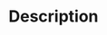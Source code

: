 <!--
    Thank you for fixing a bug in Valetudo!
-->

# Description

<!--
Please include a summary of the change and which issue is fixed (if applicable).
Please also include relevant motivation and context.
-->
